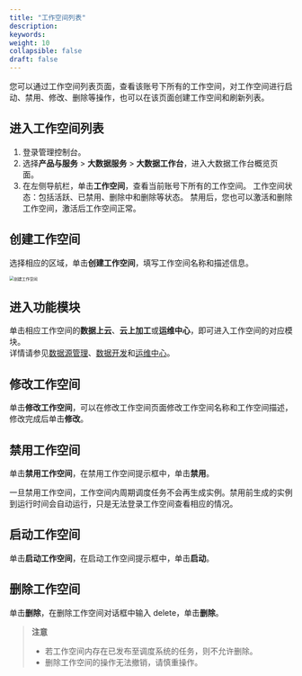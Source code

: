 ```yaml
---
title: "工作空间列表"
description:  
keywords: 
weight: 10
collapsible: false
draft: false
---
```

   
您可以通过工作空间列表页面，查看该账号下所有的工作空间，对工作空间进行启动、禁用、修改、删除等操作，也可以在该页面创建工作空间和刷新列表。

## 进入工作空间列表

1. 登录管理控制台。
2. 选择**产品与服务** > **大数据服务** > **大数据工作台**，进入大数据工作台概览页面。
3. 在左侧导航栏，单击**工作空间**，查看当前账号下所有的工作空间。
   工作空间状态：包括活跃、已禁用、删除中和删除等状态。
   禁用后，您也可以激活和删除工作空间，激活后工作空间正常。

## 创建工作空间

选择相应的区域，单击**创建工作空间**，填写工作空间名称和描述信息。
   
<img src="../../_images/cteate_workspace.png" alt="创建工作空间" style="zoom:50%;" />

## 进入功能模块

单击相应工作空间的**数据上云**、**云上加工**或**运维中心**，即可进入工作空间的对应模块。    
详情请参见[数据源管理]()、[数据开发]()和[运维中心]()。

## 修改工作空间

单击**修改工作空间**，可以在修改工作空间页面修改工作空间名称和工作空间描述，修改完成后单击**修改**。

## 禁用工作空间

单击**禁用工作空间**，在禁用工作空间提示框中，单击**禁用**。

一旦禁用工作空间，工作空间内周期调度任务不会再生成实例。禁用前生成的实例到运行时间会自动运行，只是无法登录工作空间查看相应的情况。

## 启动工作空间

单击**启动工作空间**，在启动工作空间提示框中，单击**启动**。

## 删除工作空间

单击**删除**，在删除工作空间对话框中输入 delete，单击**删除**。

> **注意**
> 
> - 若工作空间内存在已发布至调度系统的任务，则不允许删除。
> - 删除工作空间的操作无法撤销，请慎重操作。

